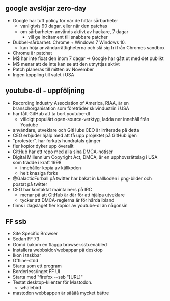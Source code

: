 ## google avslöjar zero-day
- Google har tuff policy för när de hittar sårbarheter
  - vanligtvis 90 dagar, eller när den patchas
  - om sårbarheten används aktivt av hackare, 7 dagar
    - vill ge incitament till snabbare patcher
- Dubbel-sårbarhet. Chrome + Windows 7 Windows 10.
  - kan höja användarrättigheterna och slå sig fri från Chromes sandbox
- Chrome är patchat
- M$ har inte fixat den inom 7 dagar -> Google har gått ut med det publikt
- M$ menar att de inte kan se att den utnyttjas aktivt 
- Patch planeras till mitten av November
- Ingen koppling till valet i USA


## youtube-dl - uppföljning
- Recording Industry Association of America, RIAA, är en branschorganisation som företräder skivindustrin i USA
- har fått GitHub att ta bort youtube-dl
  - väldigt populärt open-source-verktyg, ladda ner innehåll från Youtube
- användare, utveklare och GitHubs CEO är irriterade på detta
- CEO erbjuder hjälp med att få upp projektet på GitHub igen
- "protester". har forkats hundratals gånger
- fler kopior dyker upp överallt
- GitHub har ett repo med alla sina DMCA-notiser
- Digital Millennium Copyright Act, DMCA, är en upphovsrättslag i USA som trädde i kraft 1998
  - innehåller kopia av källkoden
  - helt knasiga forks
- @GalacticFurball på twitter har bakat in källkoden i png-bilder och postat på twitter
- CEO har kontaktat maintainers på IRC
  - menar på att GitHub är där för att hjälpa utveklare
  - tycker att DMCA-reglerna är för hårda ibland
- finns i dagsläget fler kopior av youtube-dl än någonsin


## FF ssb
- Site Specific Browser
- Sedan FF 73
- Gömd bakom en flagga browser.ssb.enabled
- Installera webbsidor/webappar på desktop
- Ikon i taskbar
- Offline-stöd
- Starta som ett program
- Borderless/inget FF UI
- Starta med "firefox --ssb "[URL]"
- Testat desktop-klienter för Mastodon.
  - whalebird
- mastodon webbappen är såååå mycket bättre 
